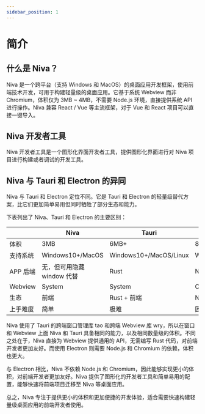```yaml
---
sidebar_position: 1
---
```


# 简介

## 什么是 Niva？

Niva 是一个跨平台（支持 Windows 和 MacOS）的桌面应用开发框架，使用前端技术开发，可用于构建轻量级的桌面应用。它基于系统 Webview 而非 Chromium，体积仅为 3MB ~ 4MB，不需要 Node.js 环境，直接提供系统 API 进行操作。Niva 兼容 React / Vue 等主流框架，对于 Vue 和 React 项目可以直接一键导入。

## Niva 开发者工具

Niva 开发者工具是一个图形化界面开发者工具，提供图形化界面进行对 Niva 项目进行构建或者调试的开发工具。

## Niva 与 Tauri 和 Electron 的异同

Niva 与 Tauri 和 Electron 定位不同。它是 Tauri 和 Electron 的轻量级替代方案，比它们更加简单易用但同时牺牲了部分生态和能力。

下表列出了 Niva、Tauri 和 Electron 的主要区别：

|          | Niva                       | Tauri                  | Electron            |
| -------- | -------------------------- | ---------------------- | ------------------- |
| 体积     | 3MB                        | 6MB+                   | 85MB+               |
| 支持系统 | Windows10+/MacOS           | Windows10+/MacOS/Linux | Windows/MacOS/Linux |
| APP 后端 | 无，但可用隐藏 window 代替 | Rust                   | Node.js             |
| Webview  | System                     | System                 | Chromium            |
| 生态     | 前端                       | Rust + 前端            | Node.js + 前端      |
| 上手难度 | 简单                       | 极难                   | 困难                |

Niva 使用了 Tauri 的跨端窗口管理库 tao 和跨端 Webview 库 wry，所以在窗口和 Webview 上面 Niva 和 Tauri 具备相同的能力，以及相同数量级的体积。不同之处在于，Niva 直接为 Webview 提供通用的 API，无需编写 Rust 代码，对前端开发者更加友好。而使用 Electron 则需要 Node.js 和 Chromium 的依赖，体积也更大。

与 Electron 相比，Niva 不依赖 Node.js 和 Chromium，因此能够实现更小的体积，对前端开发者更加友好。Niva 提供了图形化的开发者工具和简单易用的配置，能够快速将前端项目迁移至 Niva 等桌面应用。

总之，Niva 专注于提供更小的体积和更加便捷的开发体验，适合需要快速构建轻量级桌面应用的前端开发者使用。

